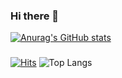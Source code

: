### Hi there 👋
[![Anurag's GitHub stats](https://github-readme-stats.vercel.app/api?username=KYHK&count_private=true)](https://github.com/anuraghazra/github-readme-stats)
###
[![Hits](https://hits.seeyoufarm.com/api/count/incr/badge.svg?url=https://github.com/KYHK)](https://github.com/KYHK) 
![Top Langs](https://github-readme-stats.vercel.app/api/top-langs/?username=KYHK&layout=compact&theme=tokyonight)
